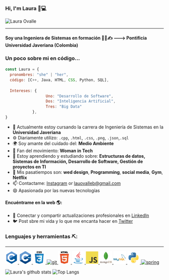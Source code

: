 ### Hi, I'm Laura 👋💻
![Laura Ovalle](https://github.com/lau052004/lau052004/assets/124191750/aba0591e-06d4-4637-addc-ce1cb28f9ef5)

---

#### Soy una Ingeniera de Sistemas en formación 👩‍🎓✍️ ---> Pontificia Universidad Javeriana (Colombia)

### Un poco sobre mi en código...
```javascript
const Laura = {
  pronombres: "she" | "her",
  código: [C++, Java, HTML, CSS, Python, SQL],
  
  Intereses: {
                  Uno: "Desarrollo de Software",
                  Dos: "Inteligencia Artificial",
                  Tres: "Big Data"
            },
}
```

- 🏢 Actualmente estoy cursando la carrera de Ingeniería de Sistemas en la **Universidad Javeriana**
- ⚙️ Diariamente utilizo: `.cpp`, `.html`, `.css`, `.png`, `.json`,`.sql`
- 🌍 Soy amante del cuidado del: **Medio Ambiente**
- 💅 Fan del movimiento: **Woman in Tech**
- 🌱 Estoy aprendiendo y estudiando sobre: **Estructuras de datos, Sistemas de Información, Desarrollo de Software, Gestión de proyectos en TI**
- 💬 Mis pasatiempos son: **wed design**, **Programming**, **social media**, **Gym**, **Netflix**
- 📫 Contactame: <a href="https://www.instagram.com/lauovalle05/">Instagram</a> or lauovalleb@gmail.com
- 😄 Apasionada por las nuevas tecnologías

#### Encuéntrame en la web 🌎:
- 💼 Conectar y compartir actualizaciones profesionales en <a href="https://www.linkedin.com/in/laura-valentina-ovalle-ben%C3%ADtez-751380278/">LinkedIn</a>
- 🐦 Post sbre mi vida y lo que me encanta hacer en <a href="https://twitter.com/lauovalleb">Twitter</a>

### Lenguajes y herramientas ⛏️:
---
<p align="left"> <a href="https://www.cprogramming.com/" target="_blank"> <img src="https://raw.githubusercontent.com/devicons/devicon/master/icons/c/c-original.svg" alt="c" width="40" height="40"/> </a> <a href="https://www.w3schools.com/cpp/" target="_blank"> <img src="https://raw.githubusercontent.com/devicons/devicon/master/icons/cplusplus/cplusplus-original.svg" alt="cplusplus" width="40" height="40"/> </a> <a href="https://www.w3schools.com/css/" target="_blank"> <img src="https://raw.githubusercontent.com/devicons/devicon/master/icons/css3/css3-original-wordmark.svg" alt="css3" width="40" height="40"/> </a> <a href="https://git-scm.com/" target="_blank"> <img src="https://www.vectorlogo.zone/logos/git-scm/git-scm-icon.svg" alt="git" width="40" height="40"/> </a> <a href="https://www.w3.org/html/" target="_blank"> <img src="https://raw.githubusercontent.com/devicons/devicon/master/icons/html5/html5-original-wordmark.svg" alt="html5" width="40" height="40"/> </a> <a href="https://www.java.com" target="_blank"> <img src="https://raw.githubusercontent.com/devicons/devicon/master/icons/java/java-original.svg" alt="java" width="40" height="40"/> </a> <a href="https://developer.mozilla.org/en-US/docs/Web/JavaScript" target="_blank"> <img src="https://raw.githubusercontent.com/devicons/devicon/master/icons/javascript/javascript-original.svg" alt="javascript" width="40" height="40"/> </a> <a href="https://www.mongodb.com/" target="_blank"> <img src="https://raw.githubusercontent.com/devicons/devicon/master/icons/mongodb/mongodb-original-wordmark.svg" alt="mongodb" width="40" height="40"/> </a> <a href="https://www.mysql.com/" target="_blank"> <img src="https://raw.githubusercontent.com/devicons/devicon/master/icons/mysql/mysql-original-wordmark.svg" alt="mysql" width="40" height="40"/> </a> <a href="https://www.python.org" target="_blank"> <img src="https://raw.githubusercontent.com/devicons/devicon/master/icons/python/python-original.svg" alt="python" width="40" height="40"/> </a> <a href="https://reactjs.org/" target="_blank">  <a href="https://spring.io/" target="_blank"> <img src="https://www.vectorlogo.zone/logos/springio/springio-icon.svg" alt="spring" width="40" height="40"/> </a> 
  
![Laura's github stats](https://github-readme-stats-sigma-five.vercel.app/api?username=lau052004&show_icons=true&theme=dracula&hide=stars,issues)
![Top Langs](https://github-readme-stats-sigma-five.vercel.app/api/top-langs/?username=lau052004&show_icons=true&theme=dracula)
